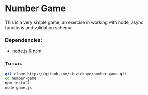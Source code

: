 # Number Game

This is a very simple game, an exercise in working with node, async functions and validation schema.

### Dependencies:

- node.js & npm

### To run:

```bash
git clone https://github.com/steviekaye/number-game.git
cd number-game
npm install
node game.js
```
